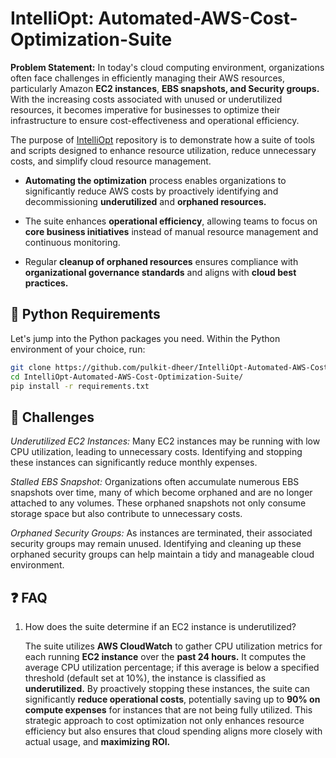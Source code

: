# IntelliOpt: Automated-AWS-Cost-Optimization-Suite

**Problem Statement:**  In today's cloud computing environment, organizations often face challenges in efficiently managing their AWS resources, particularly Amazon **EC2 instances**, **EBS snapshots, and Security groups.** With the increasing costs associated with unused or underutilized resources, it becomes imperative for businesses to optimize their infrastructure to ensure cost-effectiveness and operational efficiency.


The purpose of [IntelliOpt](https://github.com/pulkit-dheer/IntelliOpt-Automated-AWS-Cost-Optimization-Suite.git) repository is to demonstrate how a suite of tools and scripts designed to enhance resource utilization, reduce unnecessary costs, and simplify cloud resource management.


- **Automating the optimization** process enables organizations to significantly reduce AWS costs by proactively identifying and decommissioning **underutilized** and **orphaned resources.**

- The suite enhances **operational efficiency**, allowing teams to focus on **core business initiatives** instead of manual resource management and continuous monitoring.

- Regular **cleanup of orphaned resources** ensures compliance with **organizational governance standards** and aligns with **cloud best practices.**


## 🐍 Python Requirements

Let's jump into the Python packages you need. Within the Python environment of your choice, run:


```bash
git clone https://github.com/pulkit-dheer/IntelliOpt-Automated-AWS-Cost-Optimization-Suite.git
cd IntelliOpt-Automated-AWS-Cost-Optimization-Suite/
pip install -r requirements.txt
```










## 🎯 Challenges
_Underutilized EC2 Instances:_ Many EC2 instances may be running with low CPU utilization, leading to unnecessary costs. Identifying and stopping these instances can significantly reduce monthly expenses.

_Stalled EBS Snapshot:_ Organizations often accumulate numerous EBS snapshots over time, many of which become orphaned and are no longer attached to any volumes. These orphaned snapshots not only consume storage space but also contribute to unnecessary costs.

_Orphaned Security Groups:_ As instances are terminated, their associated security groups may remain unused. Identifying and cleaning up these orphaned security groups can help maintain a tidy and manageable cloud environment.






## ❓ FAQ
1. How does the suite determine if an EC2 instance is underutilized?

    The suite utilizes **AWS CloudWatch** to gather CPU utilization metrics for each running **EC2 instance** over the **past 24 hours.** It computes the average CPU utilization percentage; if this average is below a specified threshold (default set at 10%), the instance is classified as **underutilized.** By proactively stopping these instances, the suite can significantly **reduce operational costs**, potentially saving up to **90% on compute expenses** for instances that are not being fully utilized. This strategic approach to cost optimization not only enhances resource efficiency but also ensures that cloud spending aligns more closely with actual usage, and **maximizing ROI.**

